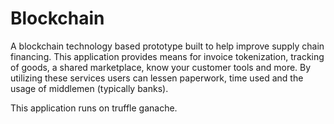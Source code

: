 # Blockchain
A blockchain technology based prototype built to help improve supply chain financing.
This application provides means for invoice tokenization, tracking of goods, a shared marketplace, know your customer tools and more.
By utilizing these services users can lessen paperwork, time used and the usage of middlemen (typically banks).

 
This application runs on truffle ganache. 
